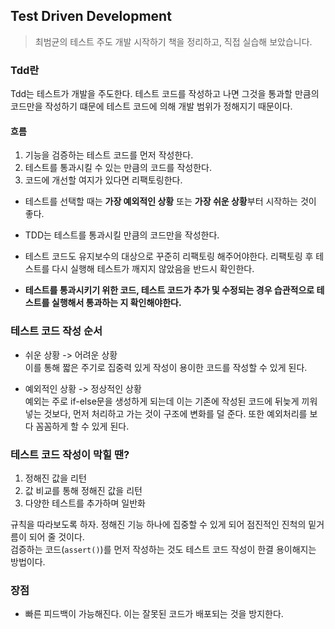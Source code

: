 ## Test Driven Development ##
> 최범균의 테스트 주도 개발 시작하기 책을 정리하고, 직접 실습해 보았습니다.

### Tdd란 ###
Tdd는 테스트가 개발을 주도한다. 테스트 코드를 작성하고 나면 그것을 통과할 만큼의 코드만을 작성하기 떄문에 테스트 코드에 의해 개발 범위가 정해지기 때문이다.

#### 흐름 ####    
1.  기능을 검증하는 테스트 코드를 먼저 작성한다.
2. 테스트를 통과시킬 수 있는 만큼의 코드를 작성한다.
3. 코드에 개선할 여지가 있다면 리팩토링한다.

- 테스트를 선택할 때는 <b>가장 예외적인 상황</b> 또는 <B>가장 쉬운 상황</B>부터 시작하는 것이 좋다. 
- TDD는 테스트를 통과시킬 만큼의 코드만을 작성한다.
- 테스트 코드도 유지보수의 대상으로 꾸준히 리팩토링 해주어야한다. 
리팩토링 후 테스트를 다시 실행해 테스트가 깨지지 않았음을 반드시 확인한다.    

- <B>테스트를 통과시키기 위한 코드, 테스트 코드가 추가 및 수정되는 경우 습관적으로 테스트를 실행해서 통과하는 지 확인해야한다.</B>

  
### 테스트 코드 작성 순서 ###
- 쉬운 상황 -> 어려운 상황   
  이를 통해 짧은 주기로 집중력 있게 작성이 용이한 코드를 작성할 수 있게 된다.

- 예외적인 상황 -> 정상적인 상황   
예외는 주로 if-else문을 생성하게 되는데 이는 기존에 작성된 코드에 뒤늦게 끼워넣는 것보다, 먼저 처리하고 가는 것이 구조에 변화를 덜 준다.
  또한 예외처리를 보다 꼼꼼하게 할 수 있게 된다.   
  
### 테스트 코드 작성이 막힐 땐? ###
1. 정해진 값을 리턴
2. 값 비교를 통해 정해진 값을 리턴
3. 다양한 테스트를 추가하며 일반화 

규칙을 따라보도록 하자. 정해진 기능 하나에 집중할 수 있게 되어 점진적인 진척의 밑거름이 되어 줄 것이다.    
검증하는 코드(`assert()`)를 먼저 작성하는 것도 테스트 코드 작성이 한결 용이해지는 방법이다.


### 장점 ###
- 빠른 피드백이 가능해진다. 이는 잘못된 코드가 배포되는 것을 방지한다.
